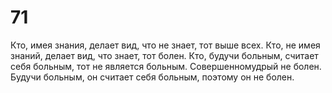 # 71 

Кто, имея знания, делает вид, что не знает, тот выше всех. Кто, не имея знаний, делает вид, что знает, тот болен. Кто, будучи больным, считает себя больным, тот не является больным. Совершенномудрый не болен. Будучи больным, он считает себя больным, поэтому он не болен.